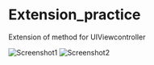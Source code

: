# Extension_practice
Extension of method for UIViewcontroller

![Screenshot1](https://github.com/iOS-Xcode/NavigationViewController_Tutorial/tree/main/NavigationViewController_Tutorial/screenshot1.png?raw=true "screenshot1")
![Screenshot2](https://github.com/iOS-Xcode/NavigationViewController_Tutorial/tree/main/NavigationViewController_Tutorial/screenshot2.png?raw=true "screenshot2")
